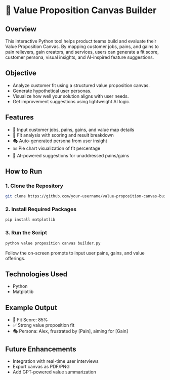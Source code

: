 # 🧠 Value Proposition Canvas Builder

## Overview
This interactive Python tool helps product teams build and evaluate their Value Proposition Canvas. By mapping customer jobs, pains, and gains to pain relievers, gain creators, and services, users can generate a fit score, customer persona, visual insights, and AI-inspired feature suggestions.

## Objective
- Analyze customer fit using a structured value proposition canvas.
- Generate hypothetical user personas.
- Visualize how well your solution aligns with user needs.
- Get improvement suggestions using lightweight AI logic.

## Features
- 📌 Input customer jobs, pains, gains, and value map details
- 🧠 Fit analysis with scoring and result breakdown
- 🎭 Auto-generated persona from user insight
- 📊 Pie chart visualization of fit percentage
- 🤖 AI-powered suggestions for unaddressed pains/gains

## How to Run

### 1. Clone the Repository
```bash
git clone https://github.com/your-username/value-proposition-canvas-builder.git
```

### 2. Install Required Packages
```bash
pip install matplotlib
```

### 3. Run the Script
```bash
python value proposition canvas builder.py
```

Follow the on-screen prompts to input user pains, gains, and value offerings.

## Technologies Used
- Python
- Matplotlib

## Example Output
- 🎯 Fit Score: 85%
- ✅ Strong value proposition fit
- 🎭 Persona: Alex, frustrated by [Pain], aiming for [Gain]

## Future Enhancements
- Integration with real-time user interviews
- Export canvas as PDF/PNG
- Add GPT-powered value summarization
